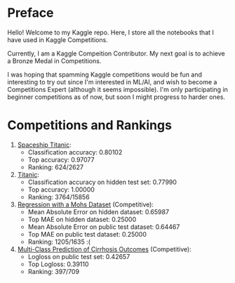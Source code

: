 # Preface
Hello! Welcome to my Kaggle repo. Here, I store all the notebooks that I have used in Kaggle Competitions.

Currently, I am a Kaggle Compeition Contributor. My next goal is to achieve a Bronze Medal in Competitions.

I was hoping that spamming Kaggle competitions would be fun and interesting to try out since I'm interested in ML/AI, and wish to become a Competitions Expert (although it seems impossible). I'm only
participating in beginner competitions as of now, but soon I might progress to harder ones.

# Competitions and Rankings
1. [Spaceship Titanic](https://www.kaggle.com/competitions/spaceship-titanic/overview):
    * Classification accuracy: 0.80102
    * Top accuracy: 0.97077
    * Ranking: 624/2627
2. [Titanic](https://www.kaggle.com/competitions/titanic/overview):
    * Classification accuracy on hidden test set: 0.77990
    * Top accuracy: 1.00000
    * Ranking: 3764/15856
3. [Regression with a Mohs Dataset](https://www.kaggle.com/competitions/playground-series-s3e25/overview) (Competitive):
    * Mean Absolute Error on hidden dataset: 0.65987
    * Top MAE on hidden dataset: 0.25000
    * Mean Absolute Error on public test dataset: 0.64467
    * Top MAE on public test dataset: 0.25000
    * Ranking: 1205/1635 :(
4. [Multi-Class Prediction of Cirrhosis Outcomes](https://www.kaggle.com/competitions/playground-series-s3e26/overview) (Competitive):
    * Logloss on public test set: 0.42657
    * Top Logloss: 0.39110
    * Ranking: 397/709
